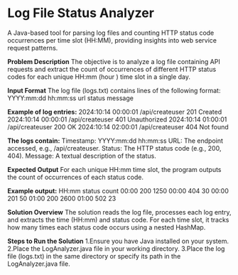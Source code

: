 # Log File Status Analyzer
A Java-based tool for parsing log files and counting HTTP status code occurrences per time slot (HH:MM), providing insights into web service request patterns.

**Problem Description**
The objective is to analyze a log file containing API requests and extract the count of occurrences of different HTTP status codes for each unique HH:mm (hour
) time slot in a single day.

**Input Format**
The log file (logs.txt) contains lines of the following format:<br/>
YYYY:mm:dd hh:mm:ss url status message

**Example of log entries:**
2024:10:14 00:00:01 /api/createuser 201 Created
2024:10:14 00:00:01 /api/createuser 401 Unauthorized
2024:10:14 01:00:01 /api/createuser 200 OK
2024:10:14 02:00:01 /api/createuser 404 Not found

**The logs contain:**
Timestamp: YYYY:mm:dd hh:mm:ss
URL: The endpoint accessed, e.g., /api/createuser.
Status: The HTTP status code (e.g., 200, 404).
Message: A textual description of the status.

**Expected Output**
For each unique HH:mm time slot, the program outputs the count of occurrences of each status code.

**Example output:**
HH:mm status count
00:00 200 1250
00:00 404 30
00:00 201 50
01:00 200 2600
01:00 502 23

**Solution Overview**
The solution reads the log file, processes each log entry, and extracts the time (HH:mm) and status code. For each time slot, it tracks how many times each status code occurs using a nested HashMap.

**Steps to Run the Solution**
1.Ensure you have Java installed on your system.
2.Place the LogAnalyzer.java file in your working directory.
3.Place the log file (logs.txt) in the same directory or specify its path in the LogAnalyzer.java file.






